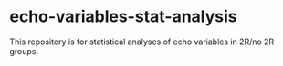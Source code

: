 # echo-variables-stat-analysis
This repository is for statistical analyses of echo variables in 2R/no 2R groups.
